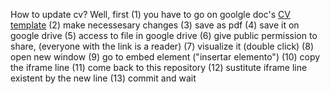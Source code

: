 How to update cv?
Well, first 
(1) you have to go on goolgle doc's [CV template](https://docs.google.com/document/d/13F0mZ64qM6naaPF5_XeP95dKnLAuCuS2BD6XuNdjYog/edit?usp=sharing)
(2) make necessesary changes
(3) save as pdf
(4) save it on google drive
(5) access to file in google drive
(6) give public permission to share, (everyone with the link is a reader)
(7) visualize it (double click)
(8) open new window
(9) go to embed element ("insertar elemento")
(10) copy the iframe line
(11) come back to this repository
(12) sustitute iframe line existent by the new line
(13) commit and wait





